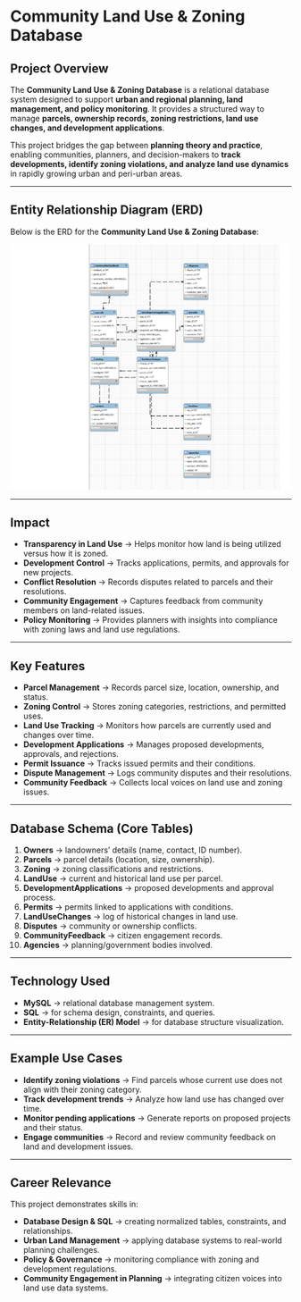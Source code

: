 # Community Land Use & Zoning Database  

## Project Overview  
The **Community Land Use & Zoning Database** is a relational database system designed to support **urban and regional planning, land management, and policy monitoring**. It provides a structured way to manage **parcels, ownership records, zoning restrictions, land use changes, and development applications**.  

This project bridges the gap between **planning theory and practice**, enabling communities, planners, and decision-makers to **track developments, identify zoning violations, and analyze land use dynamics** in rapidly growing urban and peri-urban areas.  

---
## Entity Relationship Diagram (ERD)

Below is the ERD for the **Community Land Use & Zoning Database**:

![Community Land Use ERD](Landuse_zoning_database.png)

---
## Impact  
- **Transparency in Land Use** → Helps monitor how land is being utilized versus how it is zoned.  
- **Development Control** → Tracks applications, permits, and approvals for new projects.  
- **Conflict Resolution** → Records disputes related to parcels and their resolutions.  
- **Community Engagement** → Captures feedback from community members on land-related issues.  
- **Policy Monitoring** → Provides planners with insights into compliance with zoning laws and land use regulations.  

---

## Key Features  
- **Parcel Management** → Records parcel size, location, ownership, and status.  
- **Zoning Control** → Stores zoning categories, restrictions, and permitted uses.  
- **Land Use Tracking** → Monitors how parcels are currently used and changes over time.  
- **Development Applications** → Manages proposed developments, approvals, and rejections.  
- **Permit Issuance** → Tracks issued permits and their conditions.  
- **Dispute Management** → Logs community disputes and their resolutions.  
- **Community Feedback** → Collects local voices on land use and zoning issues.  

---

## Database Schema (Core Tables)  
1. **Owners** → landowners’ details (name, contact, ID number).  
2. **Parcels** → parcel details (location, size, ownership).  
3. **Zoning** → zoning classifications and restrictions.  
4. **LandUse** → current and historical land use per parcel.  
5. **DevelopmentApplications** → proposed developments and approval process.  
6. **Permits** → permits linked to applications with conditions.  
7. **LandUseChanges** → log of historical changes in land use.  
8. **Disputes** → community or ownership conflicts.  
9. **CommunityFeedback** → citizen engagement records.  
10. **Agencies** → planning/government bodies involved.  

---

## Technology Used  
- **MySQL** → relational database management system.  
- **SQL** → for schema design, constraints, and queries.  
- **Entity-Relationship (ER) Model** → for database structure visualization.  

---

## Example Use Cases  
- **Identify zoning violations** → Find parcels whose current use does not align with their zoning category.  
- **Track development trends** → Analyze how land use has changed over time.  
- **Monitor pending applications** → Generate reports on proposed projects and their status.  
- **Engage communities** → Record and review community feedback on land and development issues.  

---

## Career Relevance  
This project demonstrates skills in:  
- **Database Design & SQL** → creating normalized tables, constraints, and relationships.  
- **Urban Land Management** → applying database systems to real-world planning challenges.  
- **Policy & Governance** → monitoring compliance with zoning and development regulations.  
- **Community Engagement in Planning** → integrating citizen voices into land use data systems.  



